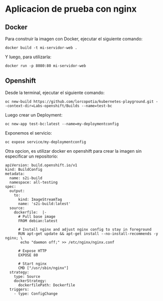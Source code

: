# Aplicacion de prueba con nginx

## Docker
Para construir la imagen con Docker, ejecutar el siguiente comando:

```shell
docker build -t mi-servidor-web .
```

Y luego, para utilizarla:

```shell
docker run -p 8080:80 mi-servidor-web
```

## Openshift

Desde la terminal, ejecutar el siguiente comando:
```shell
oc new-build https://github.com/lorcopotia/kubernetes-playground.git --context-dir=Labs-openshift/Builds --name=test-bc
```

Luego crear un Deployment:
```shell
oc new-app test-bc:latest --name=my-deploymentconfig
```

Exponemos el servicio:
```shell
oc expose service/my-deploymentconfig
```

Otra opcion, es utilizar docker en openshift para crear la imagen sin especificar un repositorio:
```shell
apiVersion: build.openshift.io/v1
kind: BuildConfig
metadata:
  name: s2i-build
  namespace: all-testing
spec:
  output:
    to:
      kind: ImageStreamTag
      name: 's2i-build:latest'
  source:
    dockerfile:  |-
      # Pull base image
      FROM debian:latest

      # Install nginx and adjust nginx config to stay in foreground
      RUN apt-get update && apt-get install --no-install-recommends -y nginx; \
       echo "daemon off;" >> /etc/nginx/nginx.conf

      # Expose HTTP
      EXPOSE 80

      # Start nginx
      CMD ["/usr/sbin/nginx"]
  strategy:
    type: Source
    dockerStrategy:
      dockerfilePath: Dockerfile
  triggers:
    - type: ConfigChange
